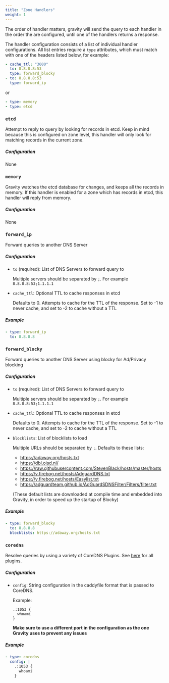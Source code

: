 ```yaml
---
title: "Zone Handlers"
weight: 1
---
```


The order of handler matters, gravity will send the query to each handler in the order the are configured, until one of the handlers returns a response.

The handler configuration consists of a list of individual handler configurations. All list entries require a `type` attributes, which must match with one of the headers listed below, for example:

```yaml
- cache_ttl: "3600"
  to: 8.8.8.8:53
  type: forward_blocky
- to: 8.8.8.8:53
  type: forward_ip
```

or

```yaml
- type: memory
- type: etcd
```

### `etcd`

Attempt to reply to query by looking for records in etcd. Keep in mind because this is configured on zone level, this handler will only look for matching records in the current zone.

##### Configuration

None

### `memory`

Gravity watches the etcd database for changes, and keeps all the records in memory. If this handler is enabled for a zone which has records in etcd, this handler will reply from memory.

##### Configuration

None

### `forward_ip`

Forward queries to another DNS Server

##### Configuration

- `to` (required): List of DNS Servers to forward query to

  Multiple servers should be separated by `;`. For example `8.8.8.8:53;1.1.1.1`

- `cache_ttl`: Optional TTL to cache responses in etcd

  Defaults to 0. Attempts to cache for the TTL of the response.
  Set to -1 to never cache, and set to -2 to cache without a TTL

##### Example

```yaml
- type: forward_ip
  to: 8.8.8.8
```

### `forward_blocky`

Forward queries to another DNS Server using blocky for Ad/Privacy blocking

##### Configuration

- `to` (required): List of DNS Servers to forward query to

  Multiple servers should be separated by `;`. For example `8.8.8.8:53;1.1.1.1`

- `cache_ttl`: Optional TTL to cache responses in etcd

  Defaults to 0. Attempts to cache for the TTL of the response.
  Set to -1 to never cache, and set to -2 to cache without a TTL

- `blocklists`: List of blocklists to load

  Multiple URLs should be separated by `;`. Defaults to these lists:

  - https://adaway.org/hosts.txt
  - https://dbl.oisd.nl/
  - https://raw.githubusercontent.com/StevenBlack/hosts/master/hosts
  - https://v.firebog.net/hosts/AdguardDNS.txt
  - https://v.firebog.net/hosts/Easylist.txt
  - https://adguardteam.github.io/AdGuardSDNSFilter/Filters/filter.txt

  (These default lists are downloaded at compile time and embedded into Gravity, in order to speed up the startup of Blocky)

##### Example

```yaml
- type: forward_blocky
  to: 8.8.8.8
  blocklists: https://adaway.org/hosts.txt
```

### `coredns`

Resolve queries by using a variety of CoreDNS Plugins. See [here](https://coredns.io/plugins/) for all plugins.

##### Configuration

- `config`: String configuration in the caddyfile format that is passed to CoreDNS.

  Example:

  ```
  .:1053 {
    whoami
  }
  ```

  **Make sure to use a different port in the configuration as the one Gravity uses to prevent any issues**

##### Example

```yaml
- type: coredns
  config: |
    .:1053 {
      whoami
    }
```
